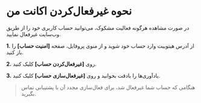 # نحوه غیرفعال‌کردن اکانت من

در صورت مشاهده هرگونه فعالیت مشکوک، می‌توانید حساب کاربری خود را از طریق وب‌سایت غیرفعال نمایید.

**1.**	از آدرس هیتوبیت وارد حساب خود شوید و از منوی پروفایل، صفحه **[امنیت حساب]** را باز کنید.

**2.**	روی **[غیرفعال‌کردن حساب]** کلیک کنید.

**3.**	یادآوری‌ها را بادقت بخوانید و روی **[غیرفعال‌سازی حساب]** کلیک کنید.

> هنگامی که حساب شما غیرفعال شد، برای فعال‌سازی مجدد آن با پشتیبانی تماس بگیرید.
